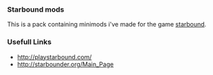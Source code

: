 ### Starbound mods
This is a pack containing minimods i've made for the game <a href="http://playstarbound.com/">starbound</a>.

### Usefull Links
* http://playstarbound.com/
* http://starbounder.org/Main_Page
